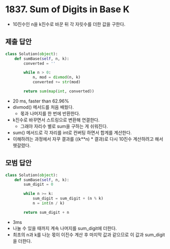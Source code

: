 # 1837. Sum of Digits in Base K

- 10진수인 n을 k진수로 바꾼 뒤 각 자릿수를 더한 값을 구한다.

## 제출 답안

```python
class Solution(object):
    def sumBase(self, n, k):
        converted = ''

        while n > 0:
            n, mod = divmod(n, k)
            converted += str(mod)

        return sum(map(int, converted))
```

- 20 ms, faster than 62.96%
- divmod() 메서드를 처음 배웠다.
    - 몫과 나머지를 한 번에 반환한다.
- k진수로 바꾸면서 스트링으로 변환해 연결한다.
    - 그래야 자리수 별로 sum을 구하는 게 쉬워진다.
- sum() 메서드로 각 자리를 int로 컨버팅 하면서 합계를 계산한다.
- 이해하려는 과정에서 자꾸 결과를 ((k**n) * 결과)로 다시 10진수 계산하려고 해서 헷갈렸다.

## 모범 답안

```python
class Solution(object):
    def sumBase(self, n, k):
        sum_digit = 0

        while n >= k:
            sum_digit = sum_digit + (n % k)
            n = int(n / k)

        return sum_digit + n
```

- 3ms
- 나눌 수 있을 때까지 계속 나머지를 sum_digit에 더한다.
- 최초의 n과 k를 나눈 몫이 이진수 계산 후 마지막 값과 같으므로 이 값과 sum_digit을 더한다.